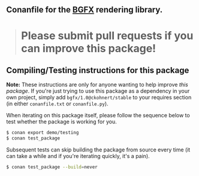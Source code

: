 ## Conanfile for the [BGFX](https://github.com/bkaradzic/bgfx) rendering library.


># Please submit pull requests if you can improve this package!


## Compiling/Testing instructions for this package

**Note:** These instructions are only for anyone wanting to help improve *this package*.
If you're just trying to use this package as a dependency in your own project, simply add
`bgfx/1.0@ckohnert/stable` to your requires section (in either `conanfile.txt` or
`conanfile.py`).

When iterating on this package itself, please follow the sequence below to
test whether the package is working for you.

```bash
$ conan export demo/testing
$ conan test_package 
```

Subsequent tests can skip building the package from source every time (it can take a
while and if you're iterating quickly, it's a pain).

```bash
$ conan test_package --build=never
```
